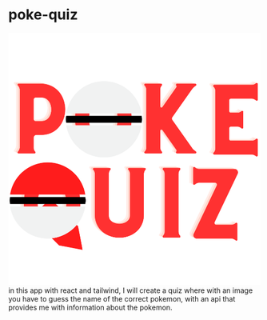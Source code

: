 # poke-quiz
![](poke-quiz/public/poke-quiz-logo(createdByMikixiT).svg) 
in this app with react and tailwind, I will create a quiz where with an image you have to guess the name of the correct pokemon, with an api that provides me with information about the pokemon.
